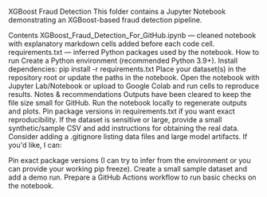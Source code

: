 XGBoost Fraud Detection
This folder contains a Jupyter Notebook demonstrating an XGBoost-based fraud detection pipeline.

Contents
XGBoost_Fraud_Detection_For_GitHub.ipynb — cleaned notebook with explanatory markdown cells added before each code cell.
requirements.txt — inferred Python packages used by the notebook.
How to run
Create a Python environment (recommended Python 3.9+).
Install dependencies:
pip install -r requirements.txt
Place your dataset(s) in the repository root or update the paths in the notebook.
Open the notebook with Jupyter Lab/Notebook or upload to Google Colab and run cells to reproduce results.
Notes & recommendations
Outputs have been cleared to keep the file size small for GitHub. Run the notebook locally to regenerate outputs and plots.
Pin package versions in requirements.txt if you want exact reproducibility.
If the dataset is sensitive or large, provide a small synthetic/sample CSV and add instructions for obtaining the real data.
Consider adding a .gitignore listing data files and large model artifacts.
If you'd like, I can:

Pin exact package versions (I can try to infer from the environment or you can provide your working pip freeze).
Create a small sample dataset and add a demo run.
Prepare a GitHub Actions workflow to run basic checks on the notebook.
